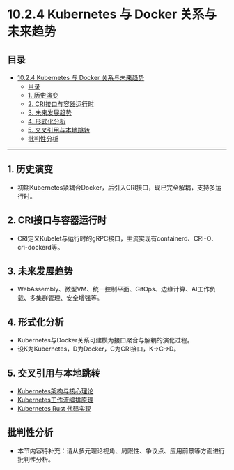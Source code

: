 # 10.2.4 Kubernetes 与 Docker 关系与未来趋势

## 目录

- [10.2.4 Kubernetes 与 Docker 关系与未来趋势](#1024-kubernetes-与-docker-关系与未来趋势)
  - [目录](#目录)
  - [1. 历史演变](#1-历史演变)
  - [2. CRI接口与容器运行时](#2-cri接口与容器运行时)
  - [3. 未来发展趋势](#3-未来发展趋势)
  - [4. 形式化分析](#4-形式化分析)
  - [5. 交叉引用与本地跳转](#5-交叉引用与本地跳转)
  - [批判性分析](#批判性分析)

---

## 1. 历史演变

- 初期Kubernetes紧耦合Docker，后引入CRI接口，现已完全解耦，支持多运行时。

## 2. CRI接口与容器运行时

- CRI定义Kubelet与运行时的gRPC接口，主流实现有containerd、CRI-O、cri-dockerd等。

## 3. 未来发展趋势

- WebAssembly、微型VM、统一控制平面、GitOps、边缘计算、AI工作负载、多集群管理、安全增强等。

## 4. 形式化分析

- Kubernetes与Docker关系可建模为接口聚合与解耦的演化过程。
- 设K为Kubernetes，D为Docker，C为CRI接口，K→C→D。

## 5. 交叉引用与本地跳转

- [Kubernetes架构与核心理论](10.2.1_Kubernetes_Architecture.md)
- [Kubernetes工作流编排原理](10.2.2_Kubernetes_Workflow_Orchestration.md)
- [Kubernetes Rust 代码实现](10.2.3_Kubernetes_Rust_Examples.md)

## 批判性分析

- 本节内容待补充：请从多元理论视角、局限性、争议点、应用前景等方面进行批判性分析。

